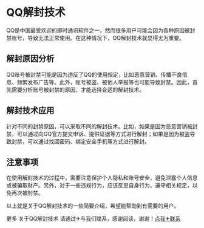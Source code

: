 # QQ解封技术

QQ是中国最受欢迎的即时通讯软件之一，然而很多用户可能会因为各种原因被封禁账号，导致无法正常使用。在这种情况下，QQ解封技术就显得尤为重要。

## 解封原因分析

QQ账号被封禁可能是因为违反了QQ的使用规定，比如恶意营销、传播不良信息、频繁发布广告等。此外，账号被盗、被他人举报等也可能导致封禁。因此，首先需要分析账号被封禁的原因，才能选择合适的解封技术。

## 解封技术应用

针对不同的封禁原因，可以采取不同的解封技术。比如，如果是因为恶意营销被封禁，可以通过向QQ官方提交申诉、提供证据等方式进行解封；如果是因为被盗导致封禁，可以通过找回密码、绑定安全手机等方式进行解封。

## 注意事项

在使用解封技术的过程中，需要注意保护个人隐私和账号安全，避免泄露个人信息或被骗取财产。另外，对于一些违规行为，应该反思自身行为，遵守相关规定，以免再次被封禁。

以上就是关于QQ解封技术的一些简要介绍，希望能帮助到有需要的用户。

更多 关于QQ解封技术 请通过✈与我们联系，感谢阅读，谢谢！[点我✈联系](https://sms.k02.cc)